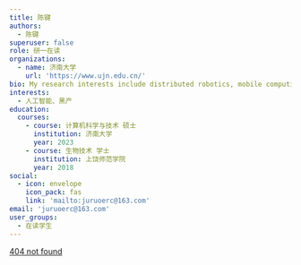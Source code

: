 ```yaml
---
title: 陈键
authors:
  - 陈键
superuser: false
role: 研一在读
organizations:
  - name: 济南大学
    url: 'https://www.ujn.edu.cn/'
bio: My research interests include distributed robotics, mobile computing and programmable matter.
interests:
  - 人工智能、黑产
education:
  courses:
    - course: 计算机科学与技术 硕士
      institution: 济南大学
      year: 2023
    - course: 生物技术 学士
      institution: 上饶师范学院
      year: 2018
social:
  - icon: envelope
    icon_pack: fas
    link: 'mailto:juruoerc@163.com'
email: 'juruoerc@163.com'
user_groups:
  - 在读学生
---
```

[404 not found](https://juruoer.top)